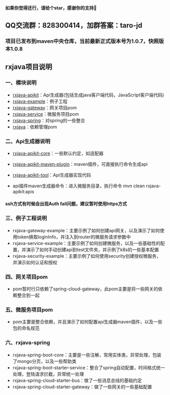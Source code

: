 #### 如果你觉得还行，请给个star，感谢你的支持🙏
## QQ交流群：828300414，加群答案：taro-jd

### 项目已发布到maven中央仓库，当前最新正式版本号为1.0.7，快照版本1.0.8

## rxjava项目说明

### 一、模块说明

- [rxjava-apikit](https://mvnrepository.com/artifact/org.rxjava/rxjava-apikit)：Api生成器(包括生成java客户端代码，JavaScript客户端代码)
- [rxjava-example](https://mvnrepository.com/artifact/org.rxjava/rxjava-example)：例子工程
- [rxjava-gateway](https://mvnrepository.com/artifact/org.rxjava/rxjava-gateway)：网关项目pom
- [rxjava-service](https://mvnrepository.com/artifact/org.rxjava/rxjava-service)：微服务项目pom
- [rxjava-spring](https://mvnrepository.com/artifact/org.rxjava/rxjava-spring)：对spring的一些整合
- [rxjava](https://mvnrepository.com/artifact/org.rxjava/rxjava)：依赖管理pom 

### 二、Api生成器说明

- [rxjava-apikit-core](https://mvnrepository.com/artifact/org.rxjava/rxjava-apikit-core)：一些默认约定，如适配器
- [rxjava-apikit-maven-plugin](https://mvnrepository.com/artifact/org.rxjava/rxjava-apikit-maven-plugin)：maven插件，可直接执行命令生成api
- [rxjava-apikit-tool](https://mvnrepository.com/artifact/org.rxjava/rxjava-apikit-tool)：Api生成器实现代码

- api插件maven生成器命令：进入微服务目录，执行命令 mvn clean rxjava-apikit:apis

#### ssh方式有时候会出现Auth fail问题，建议暂时使用https方式

### 三、例子工程说明

- rxjava-gateway-example：主要示例了如何创建api网关，以及演示了如何使用token换取loginInfo，并注入到router的微服务请求参数中
- rxjava-service-example：主要示例了如何创建微服务，以及一些基础性的配置，并演示了如何手动创建api到test文件夹，并示例了k8s的一些基本配置
- rxjava-security-example：主要示例了如何使用security创建授权微服务，并演示如何认证和授权

### 四、网关项目pom

- pom暂时行只依赖了spring-cloud-gateway，此pom主要是将一些网关的依赖整合到一起

### 五、微服务项目pom

- pom主要是整合依赖，并且演示了如何配置api生成器maven插件，以及一些包的命名规范

### 六、rxjava-spring

- rxjava-spring-boot-core：主要是一些注解，常用实体类，异常处理，包装了mongo分页，以及一些帮助类
- rxjava-spring-boot-starter-service：整合了spring自动配置，时间格式统一处理，登陆请求拦截，异常统一处理
- rxjava-spring-cloud-starter-bus：做了一些消息总线的基础约定
- rxjava-spring-cloud-starter-gateway：做了一些网关的一些基础配置
